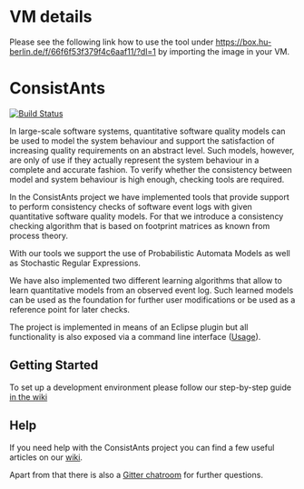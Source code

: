 # VM details
Please see the following link how to use the tool under
https://box.hu-berlin.de/f/66f6f53f379f4c6aaf11/?dl=1
by importing the image in your VM.

# ConsistAnts

[![Build Status](https://travis-ci.org/ConsistAnts/ConsistAnts.svg?branch=master)](https://travis-ci.org/ConsistAnts/ConsistAnts)

In large-scale software systems, quantitative software quality models can be used to model the system behaviour and support the satisfaction of increasing quality requirements on an abstract level. Such models, however, are only of use if they actually represent the system behaviour in a complete and accurate fashion. To verify whether the consistency between model and system behaviour is high enough, checking tools are required.

In the ConsistAnts project we have implemented tools that provide support to perform consistency checks of software event logs with given quantitative software quality models. For that we introduce a consistency checking algorithm that is based on footprint matrices as known from process theory. 

With our tools we support the use of Probabilistic Automata Models as well as Stochastic Regular Expressions. 

We have also implemented two different learning algorithms that allow to learn quantitative models from an observed event log. Such learned models can be used as the foundation for further user modifications or be used as a reference point for later checks.

The project is implemented in means of an Eclipse plugin but all functionality is also exposed via a command line interface ([Usage](https://github.com/ConsistAnts/ConsistAnts/wiki/Using-the-Consistency-Checking-Command-Line-Interface)).



## Getting Started

To set up a development environment please follow our step-by-step guide [in the wiki](https://github.com/ConsistAnts/ConsistAnts/wiki/Developer-Setup)


## Help

If you need help with the ConsistAnts project you can find a few useful articles on our [wiki](https://github.com/ConsistAnts/ConsistAnts/wiki). 

Apart from that there is also a [Gitter chatroom](https://gitter.im/consistants) for further questions.
